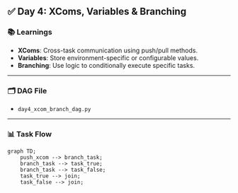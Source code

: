 ## ✅ Day 4: XComs, Variables & Branching

### 📚 Learnings
- **XComs**: Cross-task communication using push/pull methods.
- **Variables**: Store environment-specific or configurable values.
- **Branching**: Use logic to conditionally execute specific tasks.

---

### 🗂️ DAG File
- `day4_xcom_branch_dag.py`

---

### 📊 Task Flow
```mermaid
graph TD;
    push_xcom --> branch_task;
    branch_task --> task_true;
    branch_task --> task_false;
    task_true --> join;
    task_false --> join;
